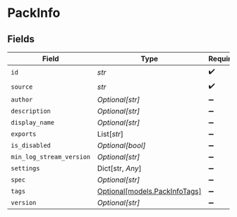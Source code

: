 # PackInfo


## Fields

| Field                                                      | Type                                                       | Required                                                   | Description                                                |
| ---------------------------------------------------------- | ---------------------------------------------------------- | ---------------------------------------------------------- | ---------------------------------------------------------- |
| `id`                                                       | *str*                                                      | :heavy_check_mark:                                         | N/A                                                        |
| `source`                                                   | *str*                                                      | :heavy_check_mark:                                         | N/A                                                        |
| `author`                                                   | *Optional[str]*                                            | :heavy_minus_sign:                                         | N/A                                                        |
| `description`                                              | *Optional[str]*                                            | :heavy_minus_sign:                                         | N/A                                                        |
| `display_name`                                             | *Optional[str]*                                            | :heavy_minus_sign:                                         | N/A                                                        |
| `exports`                                                  | List[*str*]                                                | :heavy_minus_sign:                                         | N/A                                                        |
| `is_disabled`                                              | *Optional[bool]*                                           | :heavy_minus_sign:                                         | N/A                                                        |
| `min_log_stream_version`                                   | *Optional[str]*                                            | :heavy_minus_sign:                                         | N/A                                                        |
| `settings`                                                 | Dict[str, *Any*]                                           | :heavy_minus_sign:                                         | N/A                                                        |
| `spec`                                                     | *Optional[str]*                                            | :heavy_minus_sign:                                         | N/A                                                        |
| `tags`                                                     | [Optional[models.PackInfoTags]](../models/packinfotags.md) | :heavy_minus_sign:                                         | N/A                                                        |
| `version`                                                  | *Optional[str]*                                            | :heavy_minus_sign:                                         | N/A                                                        |